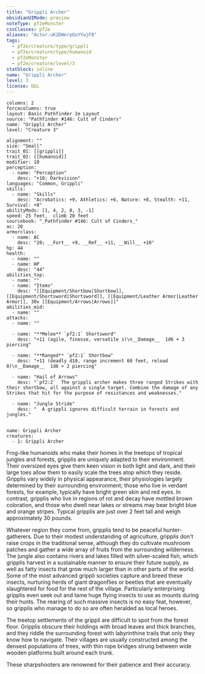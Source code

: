 ```yaml
---
title: "Grippli Archer"
obsidianUIMode: preview
noteType: pf2eMonster
cssClasses: pf2e
aliases: "Actor.uK2DWerpQuYYwjF8" 
tags:
  - pf2e/creature/type/grippli
  - pf2e/creature/type/humanoid
  - pf2eMonster
  - pf2e/creature/level/3
statblock: inline
name: "Grippli Archer"
level: 3
license: OGL
---
```


```statblock
columns: 2
forcecolumns: true
layout: Basic Pathfinder 2e Layout
source: "Pathfinder #146: Cult of Cinders"
name: "Grippli Archer"
level: "Creature 3"

alignment: ""
size: "Small"
trait_01: [[grippli]]
trait_02: [[humanoid]]
modifier: 10
perception:
  - name: "Perception"
    desc: "+10; Darkvision"
languages: "Common, Grippli"
skills:
  - name: "Skills"
    desc: "Acrobatics: +9, Athletics: +6, Nature: +8, Stealth: +11, Survival: +8"
abilityMods: [1, 4, 2, 0, 3, -1]
speed: 25 feet,  climb 20 feet
sourcebook: "_Pathfinder #146: Cult of Cinders_"
ac: 20
armorclass:
  - name: AC
    desc: "20; __Fort__ +9, __Ref__ +11, __Will__ +10"
hp: 44
health:
  - name: ""
  - name: HP
    desc: "44"
abilities_top:
  - name: ""
  - name: "Items"
    desc: "[[Equipment/Shortbow|Shortbow]], [[Equipment/Shortsword|Shortsword]], [[Equipment/Leather Armor|Leather Armor]], 30x [[Equipment/Arrows|Arrows]]"
abilities_mid:
  - name: ""
attacks:
  - name: ""

  - name: "**Melee** `pf2:1` Shortsword"
    desc: "+11 (agile, finesse, versatile s)\n__Damage__  1d6 + 3 piercing"

  - name: "**Ranged** `pf2:1` Shortbow"
    desc: "+11 (deadly d10, range increment 60 feet, reload 0)\n__Damage__  1d6 + 2 piercing"

  - name: "Hail of Arrows"
    desc: "`pf2:2`  The grippli archer makes three ranged Strikes with their shortbow, all against a single target. Combine the damage of any Strikes that hit for the purpose of resistances and weaknesses."

  - name: "Jungle Stride"
    desc: "  A grippli ignores difficult terrain in forests and jungles."
 
```

```encounter-table
name: Grippli Archer
creatures:
  - 1: Grippli Archer
```



Frog-like humanoids who make their homes in the treetops of tropical jungles and forests, gripplis are uniquely adapted to their environment. Their oversized eyes give them keen vision in both light and dark, and their large toes allow them to easily scale the trees atop which they reside. Gripplis vary widely in physical appearance, their physiologies largely determined by their surrounding environment; those who live in verdant forests, for example, typically have bright green skin and red eyes. In contrast, gripplis who live in regions of rot and decay have mottled brown coloration, and those who dwell near lakes or streams may bear bright blue and orange stripes. Typical gripplis are just over 2 feet tall and weigh approximately 30 pounds.

Whatever region they come from, gripplis tend to be peaceful hunter-gatherers. Due to their modest understanding of agriculture, gripplis don't raise crops in the traditional sense, although they do cultivate mushroom patches and gather a wide array of fruits from the surrounding wilderness. The jungle also contains rivers and lakes filled with silver-scaled fish, which gripplis harvest in a sustainable manner to ensure their future supply, as well as fatty insects that grow much larger than in other parts of the world. Some of the most advanced grippli societies capture and breed these insects, nurturing herds of giant dragonflies or beetles that are eventually slaughtered for food for the rest of the village. Particularly enterprising gripplis even seek out and tame huge flying insects to use as mounts during their hunts. The rearing of such massive insects is no easy feat, however, so gripplis who manage to do so are often heralded as local heroes.

The treetop settlements of the grippli are difficult to spot from the forest floor. Gripplis obscure their holdings with broad leaves and thick branches, and they riddle the surrounding forest with labyrinthine trails that only they know how to navigate. Their villages are usually constructed among the densest populations of trees, with thin rope bridges strung between wide wooden platforms built around each trunk.

These sharpshooters are renowned for their patience and their accuracy.

